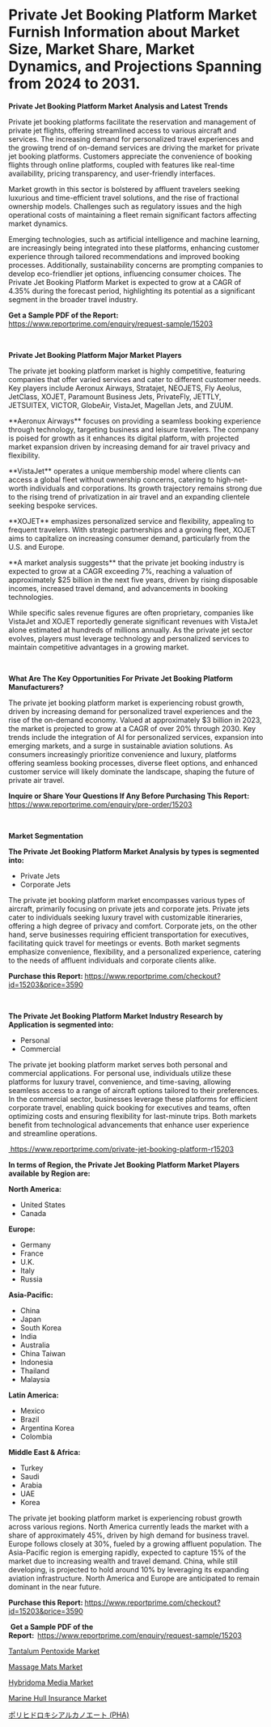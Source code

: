 <p><h1>Private Jet Booking Platform Market Furnish Information about Market Size, Market Share, Market Dynamics, and Projections Spanning from 2024 to 2031.</h1></p><p><strong>Private Jet Booking Platform Market Analysis and Latest Trends</strong></p>
<p><p>Private jet booking platforms facilitate the reservation and management of private jet flights, offering streamlined access to various aircraft and services. The increasing demand for personalized travel experiences and the growing trend of on-demand services are driving the market for private jet booking platforms. Customers appreciate the convenience of booking flights through online platforms, coupled with features like real-time availability, pricing transparency, and user-friendly interfaces.</p><p>Market growth in this sector is bolstered by affluent travelers seeking luxurious and time-efficient travel solutions, and the rise of fractional ownership models. Challenges such as regulatory issues and the high operational costs of maintaining a fleet remain significant factors affecting market dynamics. </p><p>Emerging technologies, such as artificial intelligence and machine learning, are increasingly being integrated into these platforms, enhancing customer experience through tailored recommendations and improved booking processes. Additionally, sustainability concerns are prompting companies to develop eco-friendlier jet options, influencing consumer choices. The Private Jet Booking Platform Market is expected to grow at a CAGR of 4.35% during the forecast period, highlighting its potential as a significant segment in the broader travel industry.</p></p>
<p><strong>Get a Sample PDF of the Report:&nbsp;</strong> <a href="https://www.reportprime.com/enquiry/request-sample/15203">https://www.reportprime.com/enquiry/request-sample/15203</a></p>
<p>&nbsp;</p>
<p><strong>Private Jet Booking Platform Major Market Players</strong></p>
<p><p>The private jet booking platform market is highly competitive, featuring companies that offer varied services and cater to different customer needs. Key players include Aeronux Airways, Stratajet, NEOJETS, Fly Aeolus, JetClass, XOJET, Paramount Business Jets, PrivateFly, JETTLY, JETSUITEX, VICTOR, GlobeAir, VistaJet, Magellan Jets, and ZUUM.</p><p>**Aeronux Airways** focuses on providing a seamless booking experience through technology, targeting business and leisure travelers. The company is poised for growth as it enhances its digital platform, with projected market expansion driven by increasing demand for air travel privacy and flexibility.</p><p>**VistaJet** operates a unique membership model where clients can access a global fleet without ownership concerns, catering to high-net-worth individuals and corporations. Its growth trajectory remains strong due to the rising trend of privatization in air travel and an expanding clientele seeking bespoke services.</p><p>**XOJET** emphasizes personalized service and flexibility, appealing to frequent travelers. With strategic partnerships and a growing fleet, XOJET aims to capitalize on increasing consumer demand, particularly from the U.S. and Europe.</p><p>**A market analysis suggests** that the private jet booking industry is expected to grow at a CAGR exceeding 7%, reaching a valuation of approximately $25 billion in the next five years, driven by rising disposable incomes, increased travel demand, and advancements in booking technologies.</p><p>While specific sales revenue figures are often proprietary, companies like VistaJet and XOJET reportedly generate significant revenues with VistaJet alone estimated at hundreds of millions annually. As the private jet sector evolves, players must leverage technology and personalized services to maintain competitive advantages in a growing market.</p></p>
<p>&nbsp;</p>
<p><strong>What Are The Key Opportunities For Private Jet Booking Platform Manufacturers?</strong></p>
<p><p>The private jet booking platform market is experiencing robust growth, driven by increasing demand for personalized travel experiences and the rise of the on-demand economy. Valued at approximately $3 billion in 2023, the market is projected to grow at a CAGR of over 20% through 2030. Key trends include the integration of AI for personalized services, expansion into emerging markets, and a surge in sustainable aviation solutions. As consumers increasingly prioritize convenience and luxury, platforms offering seamless booking processes, diverse fleet options, and enhanced customer service will likely dominate the landscape, shaping the future of private air travel.</p></p>
<p><strong>Inquire or Share Your Questions If Any Before Purchasing This Report:</strong> <a href="https://www.reportprime.com/enquiry/pre-order/15203">https://www.reportprime.com/enquiry/pre-order/15203</a></p>
<p>&nbsp;</p>
<p><strong>Market Segmentation</strong></p>
<p><strong>The Private Jet Booking Platform Market Analysis by types is segmented into:</strong></p>
<p><ul><li>Private Jets</li><li>Corporate Jets</li></ul></p>
<p><p>The private jet booking platform market encompasses various types of aircraft, primarily focusing on private jets and corporate jets. Private jets cater to individuals seeking luxury travel with customizable itineraries, offering a high degree of privacy and comfort. Corporate jets, on the other hand, serve businesses requiring efficient transportation for executives, facilitating quick travel for meetings or events. Both market segments emphasize convenience, flexibility, and a personalized experience, catering to the needs of affluent individuals and corporate clients alike.</p></p>
<p><strong>Purchase this Report:&nbsp;</strong><a href="https://www.reportprime.com/checkout?id=15203&price=3590">https://www.reportprime.com/checkout?id=15203&price=3590</a></p>
<p>&nbsp;</p>
<p><strong>The Private Jet Booking Platform Market Industry Research by Application is segmented into:</strong></p>
<p><ul><li>Personal</li><li>Commercial</li></ul></p>
<p><p>The private jet booking platform market serves both personal and commercial applications. For personal use, individuals utilize these platforms for luxury travel, convenience, and time-saving, allowing seamless access to a range of aircraft options tailored to their preferences. In the commercial sector, businesses leverage these platforms for efficient corporate travel, enabling quick booking for executives and teams, often optimizing costs and ensuring flexibility for last-minute trips. Both markets benefit from technological advancements that enhance user experience and streamline operations.</p></p>
<p><a href="https://www.reportprime.com/private-jet-booking-platform-r15203">&nbsp;https://www.reportprime.com/private-jet-booking-platform-r15203</a></p>
<p><strong>In terms of Region, the Private Jet Booking Platform Market Players available by Region are:</strong></p>
<p>
    <p> <strong> North America: </strong>
        <ul>
            <li>United States</li>
            <li>Canada</li>
        </ul>
        </p> 
    <p> <strong> Europe: </strong>
        <ul>
            <li>Germany</li>
            <li>France</li>
            <li>U.K.</li>
            <li>Italy</li>
            <li>Russia</li>
        </ul>
        </p> 
    <p> <strong> Asia-Pacific: </strong>
        <ul>
            <li>China</li>
            <li>Japan</li>
            <li>South Korea</li>
            <li>India</li>
            <li>Australia</li>
            <li>China Taiwan</li>
            <li>Indonesia</li>
            <li>Thailand</li>
            <li>Malaysia</li>
        </ul>
        </p> 
    <p> <strong> Latin America: </strong>
        <ul>
            <li>Mexico</li>
            <li>Brazil</li>
            <li>Argentina Korea</li>
            <li>Colombia</li>
        </ul>
        </p> 
    <p> <strong> Middle East & Africa: </strong>
        <ul>
            <li>Turkey</li>
            <li>Saudi</li>
            <li>Arabia</li>
            <li>UAE</li>
            <li>Korea</li>
        </ul>
    </p>
    </p>
<p><p>The private jet booking platform market is experiencing robust growth across various regions. North America currently leads the market with a share of approximately 45%, driven by high demand for business travel. Europe follows closely at 30%, fueled by a growing affluent population. The Asia-Pacific region is emerging rapidly, expected to capture 15% of the market due to increasing wealth and travel demand. China, while still developing, is projected to hold around 10% by leveraging its expanding aviation infrastructure. North America and Europe are anticipated to remain dominant in the near future.</p></p>
<p><strong>Purchase this Report: </strong><a href="https://www.reportprime.com/checkout?id=15203&price=3590">https://www.reportprime.com/checkout?id=15203&price=3590</a></p>
<p>&nbsp;<strong>Get a Sample PDF of the Report:&nbsp;&nbsp;</strong><a href="https://www.reportprime.com/enquiry/request-sample/15203">https://www.reportprime.com/enquiry/request-sample/15203</a></p>
<p><strong></strong></p>
<p><p><a href="https://issuu.com/reportprime-2/docs/tantalum-pentoxide-market-size-2030_605f370f0ef288">Tantalum Pentoxide Market</a></p><p><a href="https://www.linkedin.com/pulse/driving-factors-behind-massage-mats-market-trends-applications-t6wqc?trackingId=nQbgbCsGQHGR%2BnG1%2FhUG%2Bw%3D%3D">Massage Mats Market</a></p><p><a href="https://medium.com/@alicemcglynn2022/the-hybridoma-media-market-insights-report-offers-an-in-depth-and-thorough-analysis-of-the-a49b7374c7af?postPublishedType=initial">Hybridoma Media Market</a></p><p><a href="https://github.com/GenaGaines34/Market-Research-Report-List-1/blob/main/marine-hull-insurance-market.md">Marine Hull Insurance Market</a></p><p><a href="https://medium.com/@dfs4ff/polyhydroxyalkanoates-pha-market-%E3%81%AF-%E3%82%B3%E3%82%B9%E3%83%88%E7%AE%A1%E7%90%86%E3%81%A8%E5%8A%B9%E7%8E%87%E5%90%91%E4%B8%8A%E3%82%92%E5%84%AA%E5%85%88%E3%81%97%E3%81%BE%E3%81%99-%E3%81%95%E3%82%89%E3%81%AB-%E5%A0%B1%E5%91%8A%E6%9B%B8%E3%81%AF%E5%B8%82%E5%A0%B4%E3%81%AE%E9%9C%80%E8%A6%81%E9%9D%A2%E3%81%A8%E4%BE%9B%E7%B5%A6%E9%9D%A2%E3%81%AE%E4%B8%A1%E6%96%B9%E3%82%92%E3%82%AB%E3%83%90%E3%83%BC%E3%81%97%E3%81%A6%E3%81%84%E3%81%BE%E3%81%99-85fc7bc62881">ポリヒドロキシアルカノエート (PHA)</a></p></p>